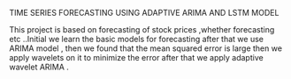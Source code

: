 TIME SERIES FORECASTING USING ADAPTIVE ARIMA AND LSTM MODEL

This project is based on forecasting of stock prices ,whether forecasting etc ..Initial we learn the basic models for forecasting after that we use ARIMA model ,
then we found that the mean squared error is large then we apply wavelets on it to minimize the error after that we apply adaptive wavelet ARIMA .
